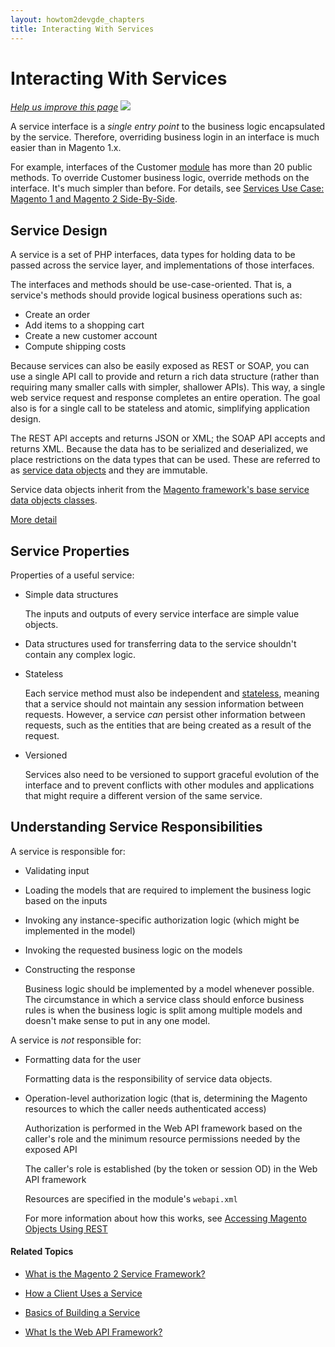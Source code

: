```yaml
---
layout: howtom2devgde_chapters
title: Interacting With Services
---
```

 
# Interacting With Services

<p><a href="{{ site.githuburl }}guides/v1.0/extension-dev-guide/svcs-framework/svcs-props.md" target="_blank"><em>Help us improve this page</em></a>&nbsp;<img src="{{ site.baseurl }}common/images/newWindow.gif"/></p>

A service interface is a *single entry point* to the business logic encapsulated by the service. Therefore, overriding business login in an interface is much easier than in Magento 1.x.

For example, interfaces of the Customer <a href="{{ site.mage2000url }}app/code/Magento/Customer/Service/V1" target="_blank">module</a> has more than 20 public methods. To override Customer business logic, override methods on the interface. It's much simpler than before. For details, see <a href="{{ site.gdeurl }}extension-dev-guide/svcs-framework/compare_mage1_mage2.html">Services Use Case: Magento 1 and Magento 2 Side-By-Side</a>.

## Service Design

A service is a set of PHP interfaces, data types for holding data to be passed across the service layer, and implementations of those interfaces. 

The interfaces and methods should be use-case-oriented. That is, a service's methods should provide logical business operations such as:

*	Create an order
*	Add items to a shopping cart
*	Create a new customer account
*	Compute shipping costs

Because services can also be easily exposed as REST or SOAP, you can use a single API call to provide and return a rich data structure (rather than requiring many smaller calls with simpler, shallower APIs). This way, a single web service request and response completes an entire operation. The goal also is for a single call to be stateless and atomic, simplifying application design.

The REST API accepts and returns JSON or XML; the SOAP API accepts and returns XML. Because the data has to be serialized and deserialized, we place restrictions on the data types that can be used. These are referred to as <a href="{{ site.mage2000url }}app/code/Magento/Customer/Service/V1/Data/Customer.php">service data objects</a> and they are immutable.

Service data objects inherit from the <a href="{{ site.mage2000url }}lib/internal/Magento/Framework/Service/Data" target="_blank">Magento framework's base service data objects classes</a>.

<a href="#" target="_blank">More detail</a>

## Service Properties

Properties of a useful service:

*	Simple data structures

	The inputs and outputs of every service interface are simple value objects.

* 	Data structures used for transferring data to the service shouldn't contain any complex logic.

*  	Stateless

	Each service method must also be independent and <a href="http://en.wikipedia.org/wiki/Stateless_protocol">stateless</a>, meaning that a service should not maintain any session information between requests. However, a service *can* persist other information between requests, such as the entities that are being created as a result of the request.

*  	Versioned

	Services also need to be versioned to support graceful evolution of the interface and to prevent conflicts with other modules and applications that might require a different version of the same service.

## Understanding Service Responsibilities

A service is responsible for:

*  	Validating input

*  	Loading the models that are required to implement the business logic based on the inputs

*  	Invoking any instance-specific authorization logic (which might be implemented in the model)

* 	Invoking the requested business logic on the models

*  	Constructing the response

	Business logic should be implemented by a model whenever possible. The circumstance in which a service class should enforce business rules is when the business logic is split among multiple models and doesn't make sense to put in any one model.

A service is _not_ responsible for:

*  	Formatting data for the user

	Formatting data is the responsibility of service data objects.

*  	Operation-level authorization logic (that is, determining the Magento resources to which the caller needs authenticated access)

	Authorization is performed in the Web API framework based on the caller's role and the minimum resource permissions needed by the exposed API 
	
	The caller's role is established (by the token or session OD) in the Web API framework
	
	Resources are specified in the module's `webapi.xml`
	
	For more information about how this works, see <a href="{{ site.gdeurl }}get-started/rest/rest-overview.html">Accessing Magento Objects Using REST</a>

#### Related Topics

*	<a href="{{ site.gdeurl }}extension-dev-guide/svcs-framework/what-is-svc.html">What is the Magento 2 Service Framework?</a>

*	<a href="{{ site.gdeurl }}extension-dev-guide/svcs-framework/svc-how-to-use.html">How a Client Uses a Service</a>

*	<a href="{{ site.gdeurl }}extension-dev-guide/svcs-framework/build-svc.html">Basics of Building a Service</a>

*	<a href="{{ site.gdeurl }}get-started/webapi/what-is-webapi.html">What Is the Web API Framework?</a>